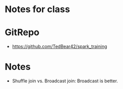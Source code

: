 # Notes for class

# GitRepo
 - https://github.com/TedBear42/spark_training

# Notes
 - Shuffle join vs. Broadcast join: Broadcast is better.
